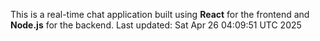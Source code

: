 This is a real-time chat application built using **React** for the frontend and **Node.js** for the backend.
Last updated: Sat Apr 26 04:09:51 UTC 2025

